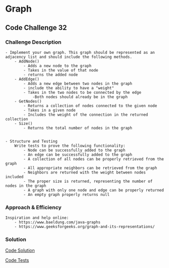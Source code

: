 # Graph
## Code Challenge 32

### Challenge Description
    - Implement your own graph. This graph should be represented as an adjacency list and should include the following methods.
        - AddNode()
            - Adds a new node to the graph
            - Takes in the value of that node
            - returns the added node
        - AddEdge()
            - Adds a new edge between two nodes in the graph
            - include the ability to have a "weight"
            - Takes in the two nodes to be connected by the edge
                -Both nodes should already be in the graph
        - GetNodes()
            - Returns a collection of nodes connected to the given node
            - Takes in a given node
            - Includes the weight of the connection in the returned collection
        - Size()
            - Returns the total number of nodes in the graph
    
    
    - Structure and Testing
        Write tests to prove the following functionality:
            - Node can be successfully added to the graph
            - An edge can be successfully added to the graph
            - A collection of all nodes can be properly retrieved from the graph
            - All appropriate neighbors can be retrieved from the graph
            - Neighbors are returned with the weight between nodes included
            - The proper size is returned, representing the number of nodes in the graph
            - A graph with only one node and edge can be properly returned
            - An empty graph properly returns null


### Approach & Efficiency
    
    Inspiration and help online:
        - https://www.baeldung.com/java-graphs
        - https://www.geeksforgeeks.org/graph-and-its-representations/
        
        
### Solution
[Code Solution](/src/main/java/Graph/Graph.java)

[Code Tests](/src/test/java/GraphTest.java)
